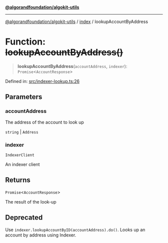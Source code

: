 [**@algorandfoundation/algokit-utils**](../../README.md)

***

[@algorandfoundation/algokit-utils](../../README.md) / [index](../README.md) / lookupAccountByAddress

# Function: ~~lookupAccountByAddress()~~

> **lookupAccountByAddress**(`accountAddress`, `indexer`): `Promise`\<`AccountResponse`\>

Defined in: [src/indexer-lookup.ts:26](https://github.com/algorandfoundation/algokit-utils-ts/blob/main/src/indexer-lookup.ts#L26)

## Parameters

### accountAddress

The address of the account to look up

`string` | `Address`

### indexer

`IndexerClient`

An indexer client

## Returns

`Promise`\<`AccountResponse`\>

The result of the look-up

## Deprecated

Use `indexer.lookupAccountByID(accountAddress).do()`.
Looks up an account by address using Indexer.
